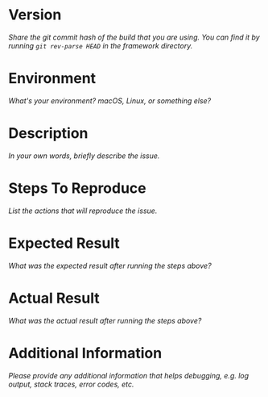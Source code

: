 Version
=======

_Share the git commit hash of the build that you are using. You can find it by running `git rev-parse HEAD` in the framework directory._

Environment
===========

_What's your environment? macOS, Linux, or something else?_

Description
===========

_In your own words, briefly describe the issue._

Steps To Reproduce
==================

_List the actions that will reproduce the issue._

Expected Result
===============

_What was the expected result after running the steps above?_

Actual Result
=============

_What was the actual result after running the steps above?_

Additional Information
======================

_Please provide any additional information that helps debugging, e.g. log output, stack traces, error codes, etc._

